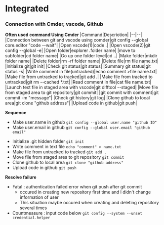 # Integrated

### Connection with Cmder, vscode, Github

**Often used command Using Cmder**
|Command|Descriotion|
|--|--|
|Connection between git and vscode using comder|git config --global core.editor "code --wait"|
|Open vscode(1)|code .|
|Open vscode(2)|git config --global -e|
|Open folder|explorer .folder name|
|move to subfolder|cd folder name|
|Go up one folder level|cd ..|
|Make folder|mkdir folder name|
|Delete folder|rm -rf folder name|
|Delete file|rm file name.txt|
|Initialize git|git init|
|Check git status|git status|
|Summary git status|git status -s|
|Write comment in file(untracked)|echo comment >file name.txt|
|Make file from untracked to tracked|git add .|
|Make file from tracked to untracked|git rm --cached \*.txt|
|Read comment in file|cat file name.txt|
|Launch text file in staged area with vscode|git difftool --staged|
|Move file from staged area to git repository|git commit|
|git commit with comment|git commit -m "message"|
|Check git history|git log|
|Clone github to local area|git clone "github address"|
|Upload code in github|git push|

**Sequence**

- Make user.name in github
  `git config --global user.name "github ID"`
- Make user.email in github
  `git config --global user.email "github email"`

* Initialize .git hidden folder
  `git init`
* Write comment in text file
  `echo "comment" > name.txt`
* Make file from untracked to tracked
  `git add .`
* Move file from staged area to git repository
  `git commit`
* Clone github to local area
  `git clone "github address"`
* Upload code in github
  `git push`

**Resolve failure**

- Fatal : authentication failed error when git push after git commit
  - occured in creating new repository first time and I didn't change information of user
  - This situation maybe occured when creating and deleting repository several times 
- Countmeasure : input code below
  `git config --system --unset credential.helper`
